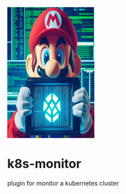 <img src="images/OIG3.jpg" alt="k8s monitor" width="200" height="300">


# k8s-monitor
plugin for monitor a kubernetes cluster 
